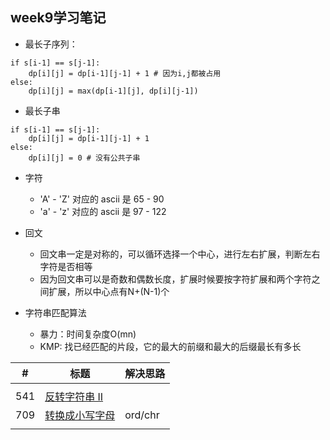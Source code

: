 ## week9学习笔记
 
+ 最长子序列：

````
if s[i-1] == s[j-1]:
	dp[i][j] = dp[i-1][j-1] + 1 # 因为i,j都被占用
else:
	dp[i][j] = max(dp[i-1][j], dp[i][j-1])
````

+ 最长子串

````
if s[i-1] == s[j-1]:
	dp[i][j] = dp[i-1][j-1] + 1
else:
	dp[i][j] = 0 # 没有公共子串
````

+ 字符
	+ 'A' - 'Z' 对应的 ascii 是 65 - 90
	+ 'a' - 'z' 对应的 ascii 是 97 - 122
+ 回文
	+ 回文串一定是对称的，可以循环选择一个中心，进行左右扩展，判断左右字符是否相等
	+ 因为回文串可以是奇数和偶数长度，扩展时候要按字符扩展和两个字符之间扩展，所以中心点有N+(N-1)个

+ 字符串匹配算法
	+ 暴力：时间复杂度O(mn) 
	+ KMP: 找已经匹配的片段，它的最大的前缀和最大的后缀最长有多长

|#|标题|解决思路|
|---|---|------|
||[]()||
|541|[反转字符串 II](https://leetcode-cn.com/problems/reverse-string-ii/)||
|709|[转换成小写字母](https://leetcode-cn.com/problems/to-lower-case/)|ord/chr|
||[]()||